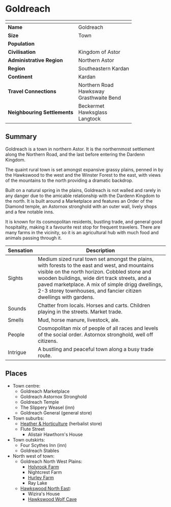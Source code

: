 # Goldreach

| []() | |
| --- | --- |
| **Name** | Goldreach |
| **Size** | Town |
| **Population** | |
| **Civilisation** | Kingdom of Astor |
| **Administrative Region** | Northern Astor |
| **Region** | Southeastern Kardan |
| **Continent** | Kardan |
| **Travel Connections** | Northern Road<br>Hawksway<br>Grasthwaite Bend |
| **Neighbouring Settlements** | Beckermet<br>Hawksglass<br>Langtock |

## Summary

Goldreach is a town in northern Astor. It is the northernmost settlement along the Northern Road, and the last before entering the Dardenn Kingdom.

The quaint rural town is set amongst expansive grassy plains, penned in by the Hawkswood to the west and the Winster Forest to the east, with views of the mountains to the north providing a dramatic backdrop.

Built on a natural spring in the plains, Goldreach is not walled and rarely in any danger due to the amicable relationship with the Dardenn Kingdom to the north. It is built around a Marketplace and features an Order of the Diamond temple, an Astornox stronghold with an outer wall, lively shops and a few notable inns.

It is known for its cosmopolitan residents, bustling trade, and general good hospitality, making it a favourite rest stop for frequent travelers. There are many farms in the vicinity, so it is an agricultural hub with much food and animals passing through it.

| Sensation | Description |
| ---- | --- |
| Sights | Medium sized rural town set amongst the plains, with forests to the east and west, and mountains visible on the north horizon. Cobbled stone and wooden buildings, wide dirt track streets, and a paved marketplace. A mix of simple drigg dwellings, 2-3 storey townhouses, and fancier citizen dwellings with gardens. |
| Sounds | Chatter from locals. Horses and carts. Children playing in the streets. Market trade. |
| Smells | Mud, horse manure, livestock, ale. |
| People | Cosmopolitan mix of people of all races and levels of the social order. Astornox stronghold, well off citizens. |
| Intrigue | A bustling and peaceful town along a busy trade route. |

## Places

- Town centre:
  - Goldreach Marketplace
  - Goldreach Astornox Stronghold
  - Goldreach Temple
  - The Slippery Weasel (inn)
  - Goldreach General (general store)
- Town suburbs:
  - [Heather & Horticulture](heather-and-horticulture.md) (herbalist store)
  - Flute Street
    - Alistair Hawthorn's House
- Town outskirts:
  - Four Scythes Inn (inn)
  - Goldreach Stables
- North west of town:
  - Goldreach North West Plains:
    - [Holyrook Farm](holyrook-farm.md)
    - Nightcrest Farm
    - [Hurley Farm](hurley-farm.md)
    - Ray Lake
  - [Hawkswood North East](hawkswood-north-east.md):
    - Wizira's House
    - [Hawkswood Wolf Cave](hawkswood-wolf-cave.md)
